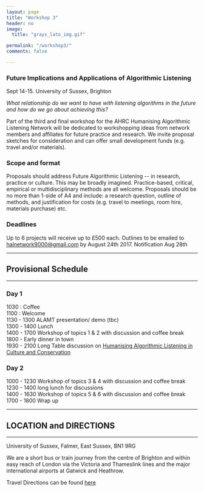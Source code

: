 ```yaml
---
layout: page
title: "Workshop 3"
header: no
image:
  title: "grays_lato_img.gif"

permalink: "/workshop3/"
comments: false

---
```







### Future Implications and Applications of Algorithmic Listening
Sept 14-15. University of Sussex, Brighton   

*What relationship do we want to have with listening algorithms in the future and how do we go about achieving this?*

Part of the third and final workshop for the AHRC Humanising Algorithmic Listening Network will be dedicated to workshopping ideas from network members and affiliates for future practice and research.  We invite proposal sketches for consideration and can offer small development funds (e.g. travel and/or materials).


### Scope and format
Proposals should address Future Algorithmic Listening -- in research, practice or culture. This may be broadly imagined. Practice-based, critical, empirical or multidisciplinary methods are all welcome. Proposals should be no more than 1-side of A4 and include: a research question, outline of methods, and justification for costs (e.g. travel to meetings, room hire, materials purchase) etc.  

### Deadlines
Up to 6 projects will receive up to £500 each. Outlines to be emailed to halnetwork9000@gmail.com by August 24th 2017. Notification Aug 28th

----
## Provisional Schedule
----

### Day 1

1030 : Coffee  
1100 : Welcome  
1130 - 1300  ALAMT presentation/ demo (tbc)   
1300 - 1400  Lunch   
1400 - 1700  Workshop of topics 1 & 2 with discussion and coffee break   
1800 - Early dinner in town     
1930 - 2100 Long Table discussion on [Humanising Algorithmic Listening in Culture and Conservation](http://brightondigitalfestival.co.uk/events/humanising-algorithmic-listening-culture-conservation)

### Day 2
1000 - 1230 Workshop of topics 3 & 4 with discussion and coffee break   
1230 - 1400 long lunch for discussions   
1400 - 1630 Workshop of topics 5 & 6 with discussion and coffee break   
1700 - 1800 Wrap up   



----

## <a name="location"></a>  LOCATION and DIRECTIONS
----

University of Sussex, Falmer, East Sussex, BN1 9RG

We are a short bus or train journey from the centre of Brighton and within easy reach of London via the Victoria and Thameslink lines and the major international airports at Gatwick and Heathrow.

Travel Directions can be found [here](http://www.sussex.ac.uk/about/directions)
